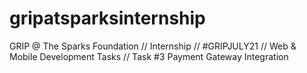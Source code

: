 # gripatsparksinternship
 GRIP @ The Sparks Foundation // Internship // #GRIPJULY21 // Web &amp; Mobile Development Tasks // Task #3 Payment Gateway Integration
